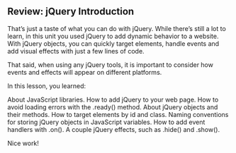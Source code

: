 ## Review: jQuery Introduction

That’s just a taste of what you can do with jQuery. While there’s still a lot to learn, in this unit you used jQuery to add dynamic behavior to a website. With jQuery objects, you can quickly target elements, handle events and add visual effects with just a few lines of code.

That said, when using any jQuery tools, it is important to consider how events and effects will appear on different platforms.

In this lesson, you learned:

About JavaScript libraries.
How to add jQuery to your web page.
How to avoid loading errors with the .ready() method.
About jQuery objects and their methods.
How to target elements by id and class.
Naming conventions for storing jQuery objects in JavaScript variables.
How to add event handlers with .on().
A couple jQuery effects, such as .hide() and .show().

Nice work!
